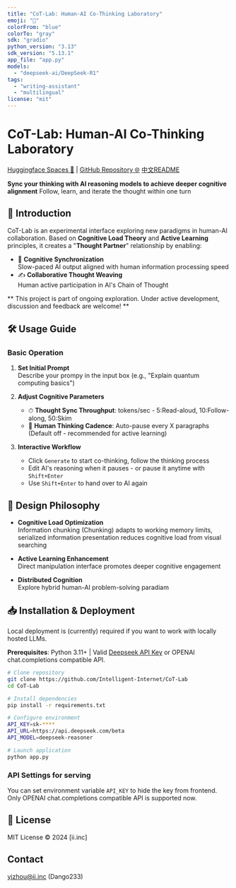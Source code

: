 ```yaml
---
title: "CoT-Lab: Human-AI Co-Thinking Laboratory"
emoji: "🤖"
colorFrom: "blue"
colorTo: "gray"
sdk: "gradio"
python_version: "3.13"
sdk_version: "5.13.1"
app_file: "app.py"
models:
  - "deepseek-ai/DeepSeek-R1"
tags:
  - "writing-assistant"
  - "multilingual"
license: "mit"
---
```


# CoT-Lab: Human-AI Co-Thinking Laboratory
[Huggingface Spaces 🤗](https://huggingface.co/spaces/Intelligent-Internet/CoT-Lab) | [GitHub Repository 🌐](https://github.com/Intelligent-Internet/CoT-Lab)
[中文README](README_zh.md)

**Sync your thinking with AI reasoning models to achieve deeper cognitive alignment**
Follow, learn, and iterate the thought within one turn

## 🌟 Introduction
CoT-Lab is an experimental interface exploring new paradigms in human-AI collaboration. Based on **Cognitive Load Theory** and **Active Learning** principles, it creates a "**Thought Partner**" relationship by enabling:

- 🧠 **Cognitive Synchronization**  
  Slow-paced AI output aligned with human information processing speed
- ✍️ **Collaborative Thought Weaving**   
  Human active participation in AI's Chain of Thought


** This project is part of ongoing exploration. Under active development, discussion and feedback are welcome! **

## 🛠 Usage Guide
### Basic Operation
1. **Set Initial Prompt**  
   Describe your prompy in the input box (e.g., "Explain quantum computing basics")

2. **Adjust Cognitive Parameters**  
   - ⏱ **Thought Sync Throughput**: tokens/sec - 5:Read-aloud, 10:Follow-along, 50:Skim
   - 📏 **Human Thinking Cadence**: Auto-pause every X paragraphs (Default off - recommended for active learning)

3. **Interactive Workflow**  
   - Click `Generate` to start co-thinking, follow the thinking process
   - Edit AI's reasoning when it pauses - or pause it anytime with `Shift+Enter`
   - Use `Shift+Enter` to hand over to AI again

## 🧠 Design Philosophy
- **Cognitive Load Optimization**  
  Information chunking (Chunking) adapts to working memory limits, serialized information presentation reduces cognitive load from visual searching

- **Active Learning Enhancement**  
  Direct manipulation interface promotes deeper cognitive engagement

- **Distributed Cognition**  
  Explore hybrid human-AI problem-solving paradiam 

## 📥 Installation & Deployment
Local deployment is (currently) required if you want to work with locally hosted LLMs. 

**Prerequisites**: Python 3.11+ | Valid [Deepseek API Key](https://platform.deepseek.com/) or OPENAI chat.completions compatible API.

```bash
# Clone repository
git clone https://github.com/Intelligent-Internet/CoT-Lab
cd CoT-Lab

# Install dependencies
pip install -r requirements.txt

# Configure environment
API_KEY=sk-****
API_URL=https://api.deepseek.com/beta
API_MODEL=deepseek-reasoner

# Launch application
python app.py
```

### API Settings for serving
You can set environment variable `API_KEY` to hide the key from frontend.
Only OPENAI chat.completions compatible API is supported now.

## 📄 License
MIT License © 2024 [ii.inc]

## Contact
yizhou@ii.inc (Dango233)